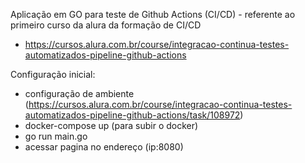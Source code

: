 Aplicação em GO para teste de Github Actions (CI/CD) - referente ao primeiro curso da alura da formação de CI/CD 
- https://cursos.alura.com.br/course/integracao-continua-testes-automatizados-pipeline-github-actions


Configuração inicial:
- configuração de ambiente (https://cursos.alura.com.br/course/integracao-continua-testes-automatizados-pipeline-github-actions/task/108972)
- docker-compose up (para subir o docker)
- go run main.go
- acessar pagina no endereço (ip:8080)
